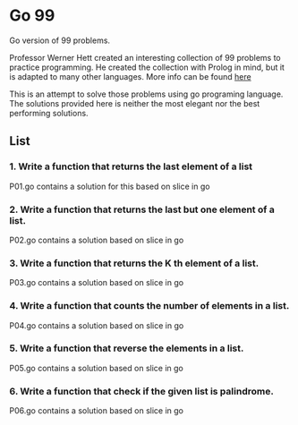 # Go 99
Go version of 99 problems.

Professor Werner Hett created an interesting collection of 99 problems to practice programming. He created the collection with Prolog in mind, but it is adapted to many other languages. More info can be found [here](https://sites.google.com/site/prologsite/prolog-problems)

This is an attempt to solve those problems using go programing language.
The solutions provided here is neither the most elegant nor the best performing solutions. 

## List

### 1. Write a function that returns the last element of a list
P01.go contains a solution for this based on slice in go

### 2. Write a function that returns the last but one element of a list.
P02.go contains a solution based on slice in go

### 3. Write a function that returns the K th element of a list.
P03.go contains a solution based on slice in go

### 4. Write a function that counts the number of elements in a list.
P04.go contains a solution based on slice in go

### 5. Write a function that reverse the elements in a list.
P05.go contains a solution based on slice in go

### 6. Write a function that check if the given list is palindrome.
P06.go contains a solution based on slice in go
